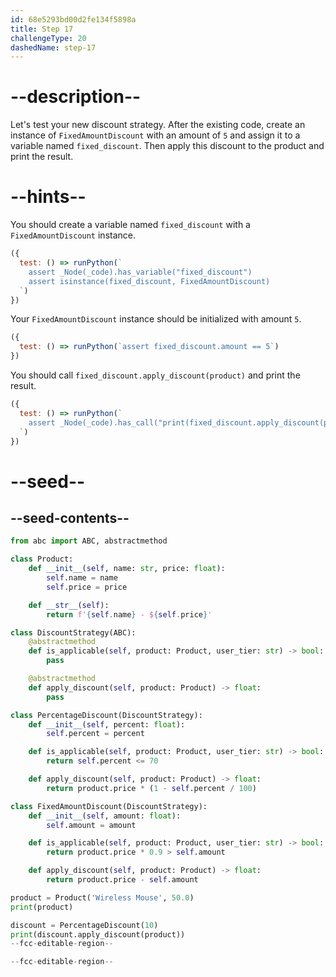 ```yaml
---
id: 68e5293bd00d2fe134f5898a
title: Step 17
challengeType: 20
dashedName: step-17
---
```


# --description--

Let's test your new discount strategy. After the existing code, create an instance of `FixedAmountDiscount` with an amount of `5` and assign it to a variable named `fixed_discount`. Then apply this discount to the product and print the result.

# --hints--

You should create a variable named `fixed_discount` with a `FixedAmountDiscount` instance.

```js
({
  test: () => runPython(`
    assert _Node(_code).has_variable("fixed_discount")
    assert isinstance(fixed_discount, FixedAmountDiscount)
  `)
})
```

Your `FixedAmountDiscount` instance should be initialized with amount `5`.

```js
({
  test: () => runPython(`assert fixed_discount.amount == 5`)
})
```

You should call `fixed_discount.apply_discount(product)` and print the result.

```js
({
  test: () => runPython(`
    assert _Node(_code).has_call("print(fixed_discount.apply_discount(product))")
  `)
})
```

# --seed--

## --seed-contents--

```py
from abc import ABC, abstractmethod

class Product:
    def __init__(self, name: str, price: float):
        self.name = name
        self.price = price

    def __str__(self):
        return f'{self.name} - ${self.price}'

class DiscountStrategy(ABC):
    @abstractmethod
    def is_applicable(self, product: Product, user_tier: str) -> bool:
        pass

    @abstractmethod
    def apply_discount(self, product: Product) -> float:
        pass

class PercentageDiscount(DiscountStrategy):
    def __init__(self, percent: float):
        self.percent = percent

    def is_applicable(self, product: Product, user_tier: str) -> bool:
        return self.percent <= 70

    def apply_discount(self, product: Product) -> float:
        return product.price * (1 - self.percent / 100)

class FixedAmountDiscount(DiscountStrategy):
    def __init__(self, amount: float):
        self.amount = amount

    def is_applicable(self, product: Product, user_tier: str) -> bool:
        return product.price * 0.9 > self.amount

    def apply_discount(self, product: Product) -> float:
        return product.price - self.amount

product = Product('Wireless Mouse', 50.0)
print(product)

discount = PercentageDiscount(10)
print(discount.apply_discount(product))
--fcc-editable-region--

--fcc-editable-region--
```
